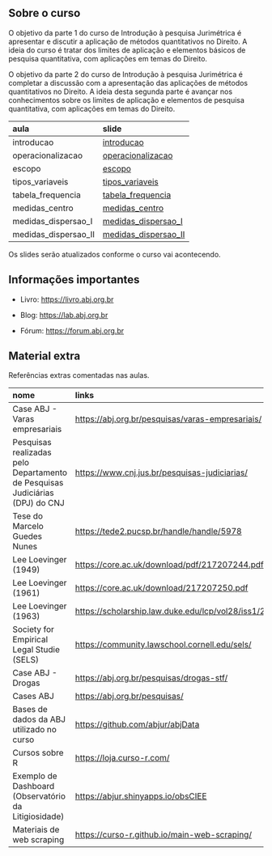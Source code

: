 
## Sobre o curso

O objetivo da parte 1 do curso de Introdução à pesquisa Jurimétrica é
apresentar e discutir a aplicação de métodos quantitativos no Direito. A
ideia do curso é tratar dos limites de aplicação e elementos básicos de
pesquisa quantitativa, com aplicações em temas do Direito.

O objetivo da parte 2 do curso de Introdução à pesquisa Jurimétrica é
completar a discussão com a apresentação das aplicações de métodos
quantitativos no Direito. A ideia desta segunda parte é avançar nos
conhecimentos sobre os limites de aplicação e elementos de pesquisa
quantitativa, com aplicações em temas do Direito.

| aula                 | slide                                                                                                       |
|:---------------------|:------------------------------------------------------------------------------------------------------------|
| introducao           | [introducao](https://abjur.github.io/curso_intro_jurimetria/slides/a00_introducao.html)                     |
| operacionalizacao    | [operacionalizacao](https://abjur.github.io/curso_intro_jurimetria/slides/a01_operacionalizacao.html)       |
| escopo               | [escopo](https://abjur.github.io/curso_intro_jurimetria/slides/a02_escopo.html)                             |
| tipos_variaveis      | [tipos_variaveis](https://abjur.github.io/curso_intro_jurimetria/slides/a03_tipos_variaveis.html)           |
| tabela_frequencia    | [tabela_frequencia](https://abjur.github.io/curso_intro_jurimetria/slides/a04_tabela_frequencia.html)       |
| medidas_centro       | [medidas_centro](https://abjur.github.io/curso_intro_jurimetria/slides/a05_medidas_centro.html)             |
| medidas_dispersao_I  | [medidas_dispersao_I](https://abjur.github.io/curso_intro_jurimetria/slides/a06_medidas_dispersao_I.html)   |
| medidas_dispersao_II | [medidas_dispersao_II](https://abjur.github.io/curso_intro_jurimetria/slides/a07_medidas_dispersao_II.html) |

Os slides serão atualizados conforme o curso vai acontecendo.

## Informações importantes

-   Livro: <https://livro.abj.org.br>

-   Blog: <https://lab.abj.org.br>

-   Fórum: <https://forum.abj.org.br>

## Material extra

Referências extras comentadas nas aulas.

| nome                                                                         | links                                                |
|:-----------------------------------------------------------------------------|:-----------------------------------------------------|
| Case ABJ - Varas empresariais                                                | <https://abj.org.br/pesquisas/varas-empresariais/>   |
| Pesquisas realizadas pelo Departamento de Pesquisas Judiciárias (DPJ) do CNJ | <https://www.cnj.jus.br/pesquisas-judiciarias/>      |
| Tese do Marcelo Guedes Nunes                                                 | <https://tede2.pucsp.br/handle/handle/5978>          |
| Lee Loevinger (1949)                                                         | <https://core.ac.uk/download/pdf/217207244.pdf>      |
| Lee Loevinger (1961)                                                         | <https://core.ac.uk/download/217207250.pdf>          |
| Lee Loevinger (1963)                                                         | <https://scholarship.law.duke.edu/lcp/vol28/iss1/2/> |
| Society for Empirical Legal Studie (SELS)                                    | <https://community.lawschool.cornell.edu/sels/>      |
| Case ABJ - Drogas                                                            | <https://abj.org.br/pesquisas/drogas-stf/>           |
| Cases ABJ                                                                    | <https://abj.org.br/pesquisas/>                      |
| Bases de dados da ABJ utilizado no curso                                     | <https://github.com/abjur/abjData>                   |
| Cursos sobre R                                                               | <https://loja.curso-r.com/>                          |
| Exemplo de Dashboard (Observatório da Litigiosidade)                         | <https://abjur.shinyapps.io/obsCIEE>                 |
| Materiais de web scraping                                                    | <https://curso-r.github.io/main-web-scraping/>       |
